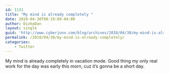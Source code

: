 ```yaml
---
id: 1131
title: "My mind is already completely "
date: 2010-04-30T08:19:09-04:00
author: DizkoDan
layout: single
guid: 'http://www.cyberjunx.com/blog/archives/2010/04/30/my-mind-is-already-completely/'
permalink: /2010/04/30/my-mind-is-already-completely/
categories:
    - Twitter
---
```


My mind is already completely in vacation mode. Good thing my only real work for the day was early this morn, cuz it’s gonna be a short day.